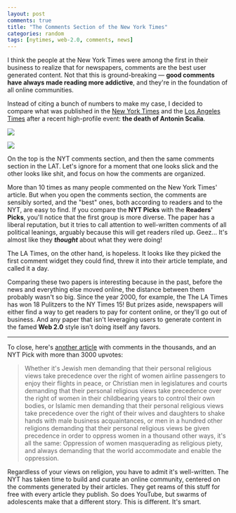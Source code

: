 ```yaml
---
layout: post
comments: true
title: "The Comments Section of the New York Times"
categories: random
tags: [nytimes, web-2.0, comments, news]
---
```


I think the people at the New York Times were among the first in their business to realize that for newspapers, comments are the best user generated content. Not that this is ground-breaking &mdash; __good comments have always made reading more addictive__, and they're in the foundation of all online communities.

Instead of citing a bunch of numbers to make my case, I decided to compare what was published in the [New York Times](http://www.nytimes.com/2016/02/14/us/antonin-scalia-death.html) and the [Los Angeles Times](http://www.latimes.com/local/lanow/la-me-antonin-scalia-20160213-story.html) after a recent high-profile event: __the death of Antonin Scalia__.

![](https://raw.githubusercontent.com/kylebebak/kylebebak.github.io/master/_assets/img/comments-scalia-nyt.png)

![](https://raw.githubusercontent.com/kylebebak/kylebebak.github.io/master/_assets/img/comments-scalia-lat.png)

On the top is the NYT comments section, and then the same comments section in the LAT. Let's ignore for a moment that one looks slick and the other looks like shit, and focus on how the comments are organized.

More than 10 times as many people commented on the New York Times' article. But when you open the comments section, the comments are sensibly sorted, and the "best" ones, both according to readers and to the NYT, are easy to find. If you compare the __NYT Picks__ with the __Readers' Picks__, you'll notice that the first group is more diverse. The paper has a liberal reputation, but it tries to call attention to well-written comments of all political leanings, arguably because this will get readers riled up. Geez... It's almost like they ___thought___ about what they were doing!

The LA Times, on the other hand, is hopeless. It looks like they picked the first comment widget they could find, threw it into their article template, and called it a day.

Comparing these two papers is interesting because in the past, before the news and everything else moved online, the distance between them probably wasn't so big. Since the year 2000, for example, the The LA Times has won 18 Pulitzers to the NY Times 15! But prizes aside, newspapers will either find a way to get readers to pay for content online, or they'll go out of business. And any paper that isn't leveraging users to generate content in the famed __Web 2.0__ style isn't doing itself any favors.

---

To close, here's [another article](http://www.nytimes.com/2016/02/27/world/middleeast/woman-81-to-sue-israeli-airline-over-seat-switch.html) with comments in the thousands, and an NYT Pick with more than 3000 upvotes:

>Whether it's Jewish men demanding that their personal religious views take precedence over the right of women airline passengers to enjoy their flights in peace, or Christian men in legislatures and courts demanding that their personal religious views take precedence over the right of women in their childbearing years to control their own bodies, or Islamic men demanding that their personal religious views take precedence over the right of their wives and daughters to shake hands with male business acquaintances, or men in a hundred other religions demanding that their personal religious views be given precedence in order to oppress women in a thousand other ways, it's all the same: Oppression of women masquerading as religious piety, and always demanding that the world accommodate and enable the oppression.

Regardless of your views on religion, you have to admit it's well-written. The NYT has taken time to build and curate an online community, centered on the comments generated by their articles. They get reams of this stuff for free with every article they publish. So does YouTube, but swarms of adolescents make that a different story. This is different. It's smart.

